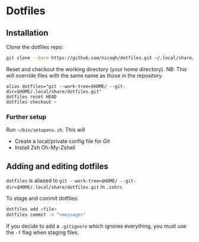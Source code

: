 # Dotfiles

## Installation

Clone the dotfiles repo:

``` bash
git clone --bare https://github.com/nicoqh/dotfiles.git ~/.local/share/dotfiles.git
```

Reset and checkout the working directory (your home directory).
NB: This will override files with the same name as those in the repository.

```
alias dotfiles="git --work-tree=$HOME/ --git-dir=$HOME/.local/share/dotfiles.git"
dotfiles reset HEAD
dotfiles checkout ~
```

### Further setup

Run `~/bin/setupenv.sh`. This will

* Create a local/private config file for Git
* Install Zsh Oh-My-Zshell

## Adding and editing dotfiles

`dotfiles` is aliased to `git --work-tree=$HOME/ --git-dir=$HOME/.local/share/dotfiles.git` in `.zshrc`.

To stage and commit dotfiles:
``` bash
dotfiles add <file>
dotfiles commit -m "<message>"
```

If you decide to add a `.gitignore` which ignores everything, you must use the `-f` flag when staging files.
